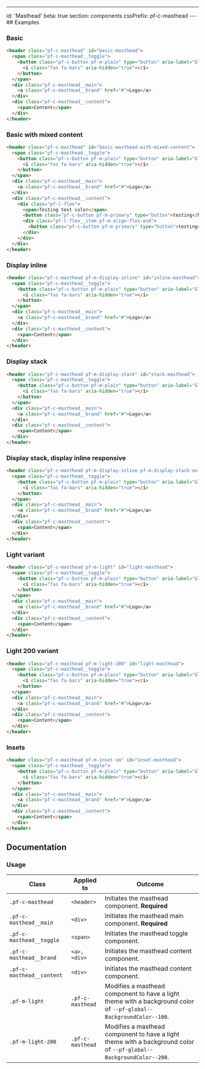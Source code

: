---
id: 'Masthead'
beta: true
section: components
cssPrefix: pf-c-masthead
---## Examples

### Basic

```html
<header class="pf-c-masthead" id="basic-masthead">
  <span class="pf-c-masthead__toggle">
    <button class="pf-c-button pf-m-plain" type="button" aria-label="Global navigation">
      <i class="fas fa-bars" aria-hidden="true"></i>
    </button>
  </span>
  <div class="pf-c-masthead__main">
    <a class="pf-c-masthead__brand" href="#">Logo</a>
  </div>
  <div class="pf-c-masthead__content">
    <span>Content</span>
  </div>
</header>
```

### Basic with mixed content

```html
<header class="pf-c-masthead" id="basic-masthead-with-mixed-content">
  <span class="pf-c-masthead__toggle">
    <button class="pf-c-button pf-m-plain" type="button" aria-label="Global navigation">
      <i class="fas fa-bars" aria-hidden="true"></i>
    </button>
  </span>
  <div class="pf-c-masthead__main">
    <a class="pf-c-masthead__brand" href="#">Logo</a>
  </div>
  <div class="pf-c-masthead__content">
    <div class="pf-l-flex">
      <span>Testing text color</span>
      <button class="pf-c-button pf-m-primary" type="button">testing</button>
      <div class="pf-l-flex__item pf-m-align-flex-end">
        <button class="pf-c-button pf-m-primary" type="button">testing</button>
      </div>
    </div>
  </div>
</header>
```

### Display inline

```html
<header class="pf-c-masthead pf-m-display-inline" id="inline-masthead">
  <span class="pf-c-masthead__toggle">
    <button class="pf-c-button pf-m-plain" type="button" aria-label="Global navigation">
      <i class="fas fa-bars" aria-hidden="true"></i>
    </button>
  </span>
  <div class="pf-c-masthead__main">
    <a class="pf-c-masthead__brand" href="#">Logo</a>
  </div>
  <div class="pf-c-masthead__content">
    <span>Content</span>
  </div>
</header>
```

### Display stack

```html
<header class="pf-c-masthead pf-m-display-stack" id="stack-masthead">
  <span class="pf-c-masthead__toggle">
    <button class="pf-c-button pf-m-plain" type="button" aria-label="Global navigation">
      <i class="fas fa-bars" aria-hidden="true"></i>
    </button>
  </span>
  <div class="pf-c-masthead__main">
    <a class="pf-c-masthead__brand" href="#">Logo</a>
  </div>
  <div class="pf-c-masthead__content">
    <span>Content</span>
  </div>
</header>
```

### Display stack, display inline responsive

```html
<header class="pf-c-masthead pf-m-display-inline pf-m-display-stack-on-lg pf-m-display-inline-on-2xl" id="stack-inline-masthead">
  <span class="pf-c-masthead__toggle">
    <button class="pf-c-button pf-m-plain" type="button" aria-label="Global navigation">
      <i class="fas fa-bars" aria-hidden="true"></i>
    </button>
  </span>
  <div class="pf-c-masthead__main">
    <a class="pf-c-masthead__brand" href="#">Logo</a>
  </div>
  <div class="pf-c-masthead__content">
    <span>Content</span>
  </div>
</header>
```

### Light variant

```html
<header class="pf-c-masthead pf-m-light" id="light-masthead">
  <span class="pf-c-masthead__toggle">
    <button class="pf-c-button pf-m-plain" type="button" aria-label="Global navigation">
      <i class="fas fa-bars" aria-hidden="true"></i>
    </button>
  </span>
  <div class="pf-c-masthead__main">
    <a class="pf-c-masthead__brand" href="#">Logo</a>
  </div>
  <div class="pf-c-masthead__content">
    <span>Content</span>
  </div>
</header>
```

### Light 200 variant

```html
<header class="pf-c-masthead pf-m-light-200" id="light-masthead">
  <span class="pf-c-masthead__toggle">
    <button class="pf-c-button pf-m-plain" type="button" aria-label="Global navigation">
      <i class="fas fa-bars" aria-hidden="true"></i>
    </button>
  </span>
  <div class="pf-c-masthead__main">
    <a class="pf-c-masthead__brand" href="#">Logo</a>
  </div>
  <div class="pf-c-masthead__content">
    <span>Content</span>
  </div>
</header>
```

### Insets

```html
<header class="pf-c-masthead pf-m-inset-sm" id="inset-masthead">
  <span class="pf-c-masthead__toggle">
    <button class="pf-c-button pf-m-plain" type="button" aria-label="Global navigation">
      <i class="fas fa-bars" aria-hidden="true"></i>
    </button>
  </span>
  <div class="pf-c-masthead__main">
    <a class="pf-c-masthead__brand" href="#">Logo</a>
  </div>
  <div class="pf-c-masthead__content">
    <span>Content</span>
  </div>
</header>
```

## Documentation

### Usage

| Class                     | Applied to       | Outcome                                                                                                             |
| ------------------------- | ---------------- | ------------------------------------------------------------------------------------------------------------------- |
| `.pf-c-masthead`          | `<header>`       | Initiates the masthead component. **Required**                                                                      |
| `.pf-c-masthead__main`    | `<div>`          | Initiates the masthead main component. **Required**                                                                 |
| `.pf-c-masthead__toggle`  | `<span>`         | Initiates the masthead toggle component.                                                                            |
| `.pf-c-masthead__brand`   | `<a>, <div>`     | Initiates the masthead content component.                                                                           |
| `.pf-c-masthead__content` | `<div>`          | Initiates the masthead content component.                                                                           |
| `.pf-m-light`             | `.pf-c-masthead` | Modifies a masthead component to have a light theme with a background color of `--pf-global--BackgroundColor--100`. |
| `.pf-m-light-200`         | `.pf-c-masthead` | Modifies a masthead component to have a light theme with a background color of `--pf-global--BackgroundColor--200`. |
